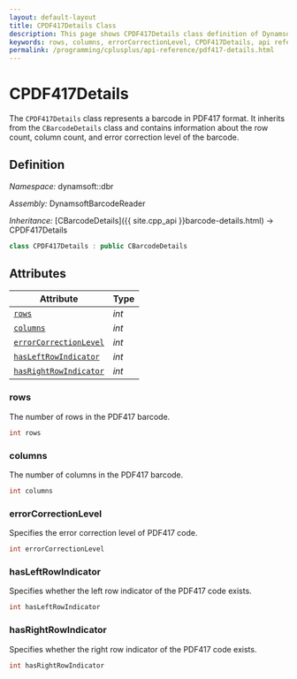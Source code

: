 ```yaml
---
layout: default-layout
title: CPDF417Details Class
description: This page shows CPDF417Details class definition of Dynamsoft Barcode Reader SDK C++ Edition.
keywords: rows, columns, errorCorrectionLevel, CPDF417Details, api reference
permalink: /programming/cplusplus/api-reference/pdf417-details.html
---
```

# CPDF417Details

The `CPDF417Details` class represents a barcode in PDF417 format. It inherits from the `CBarcodeDetails` class and contains information about the row count, column count, and error correction level of the barcode.

## Definition

*Namespace:* dynamsoft::dbr

*Assembly:* DynamsoftBarcodeReader

*Inheritance:* [CBarcodeDetails]({{ site.cpp_api }}barcode-details.html) -> CPDF417Details

```cpp
class CPDF417Details : public CBarcodeDetails
```

## Attributes

| Attribute | Type |
|---------- | ---- |
| [`rows`](#rows) | *int* |
| [`columns`](#columns) | *int* |
| [`errorCorrectionLevel`](#errorcorrectionlevel) | *int* |
| [`hasLeftRowIndicator`](#hasleftrowindicator) | *int* |
| [`hasRightRowIndicator`](#hasrightrowindicator) | *int* |

### rows

The number of rows in the PDF417 barcode.

```cpp
int rows
```

### columns

The number of columns in the PDF417 barcode.

```cpp
int columns
```

### errorCorrectionLevel

Specifies the error correction level of PDF417 code.

```cpp
int errorCorrectionLevel
```

### hasLeftRowIndicator

Specifies whether the left row indicator of the PDF417 code exists.

```cpp
int hasLeftRowIndicator
```

### hasRightRowIndicator

Specifies whether the right row indicator of the PDF417 code exists.

```cpp
int hasRightRowIndicator
```
